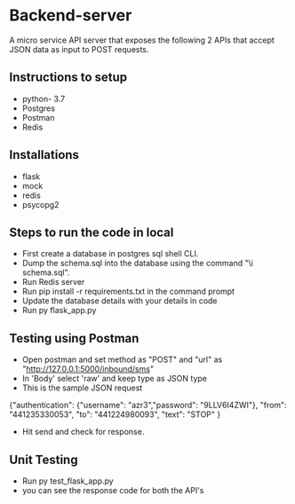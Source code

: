 # Backend-server
A micro service API server that exposes the following 2 APIs that accept JSON data as input to POST requests. 

##  Instructions to setup
- python- 3.7
- Postgres 
- Postman
- Redis

## Installations
- flask
- mock
- redis
- psycopg2

## Steps to run the code in local

- First create a database in postgres sql shell CLI.
- Dump the schema.sql into the database using the command "\i schema.sql".
- Run Redis server
- Run pip install -r requirements.txt in the command prompt
- Update the database details with your details in code
- Run py flask_app.py

## Testing using Postman
- Open postman and set method as "POST" and "url" as "http://127.0.0.1:5000/inbound/sms"
- In 'Body'  select 'raw' and keep type as JSON type
- This is the sample JSON request

{"authentication": 
{"username": "azr3","password": "9LLV6I4ZWI"},
"from": "441235330053",
"to": "441224980093",
"text": "STOP"
}
- Hit send and check for response.

## Unit Testing
- Run  py test_flask_app.py 
- you can see the response code for both the API's

    

